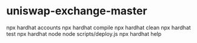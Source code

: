 # uniswap-exchange-master
 
npx hardhat accounts
npx hardhat compile
npx hardhat clean
npx hardhat test
npx hardhat node
node scripts/deploy.js
npx hardhat help
